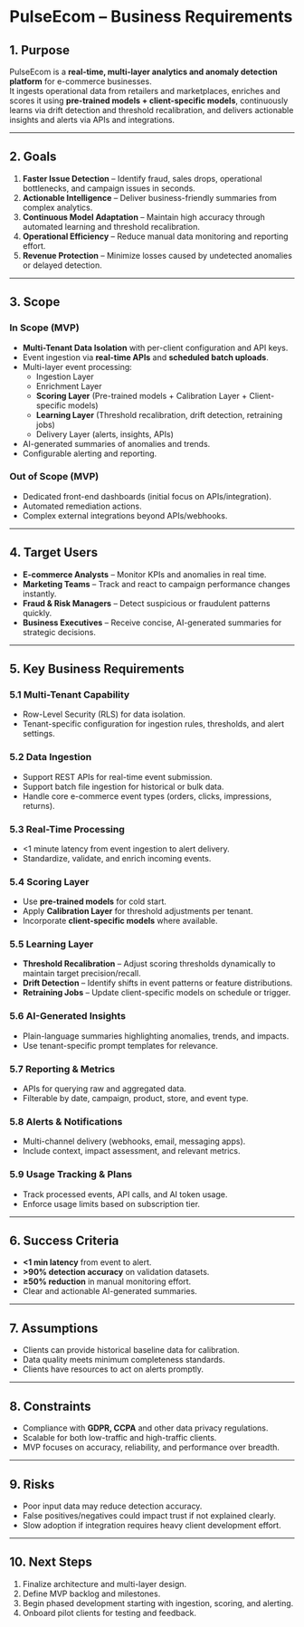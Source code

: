 # PulseEcom – Business Requirements

## 1. Purpose
PulseEcom is a **real-time, multi-layer analytics and anomaly detection platform** for e-commerce businesses.  
It ingests operational data from retailers and marketplaces, enriches and scores it using **pre-trained models + client-specific models**, continuously learns via drift detection and threshold recalibration, and delivers actionable insights and alerts via APIs and integrations.

---

## 2. Goals
1. **Faster Issue Detection** – Identify fraud, sales drops, operational bottlenecks, and campaign issues in seconds.  
2. **Actionable Intelligence** – Deliver business-friendly summaries from complex analytics.  
3. **Continuous Model Adaptation** – Maintain high accuracy through automated learning and threshold recalibration.  
4. **Operational Efficiency** – Reduce manual data monitoring and reporting effort.  
5. **Revenue Protection** – Minimize losses caused by undetected anomalies or delayed detection.

---

## 3. Scope

### In Scope (MVP)
- **Multi-Tenant Data Isolation** with per-client configuration and API keys.  
- Event ingestion via **real-time APIs** and **scheduled batch uploads**.  
- Multi-layer event processing:
  - Ingestion Layer
  - Enrichment Layer
  - **Scoring Layer** (Pre-trained models + Calibration Layer + Client-specific models)
  - **Learning Layer** (Threshold recalibration, drift detection, retraining jobs)
  - Delivery Layer (alerts, insights, APIs)
- AI-generated summaries of anomalies and trends.
- Configurable alerting and reporting.

### Out of Scope (MVP)
- Dedicated front-end dashboards (initial focus on APIs/integration).
- Automated remediation actions.
- Complex external integrations beyond APIs/webhooks.

---

## 4. Target Users
- **E-commerce Analysts** – Monitor KPIs and anomalies in real time.  
- **Marketing Teams** – Track and react to campaign performance changes instantly.  
- **Fraud & Risk Managers** – Detect suspicious or fraudulent patterns quickly.  
- **Business Executives** – Receive concise, AI-generated summaries for strategic decisions.

---

## 5. Key Business Requirements

### 5.1 Multi-Tenant Capability
- Row-Level Security (RLS) for data isolation.
- Tenant-specific configuration for ingestion rules, thresholds, and alert settings.

### 5.2 Data Ingestion
- Support REST APIs for real-time event submission.  
- Support batch file ingestion for historical or bulk data.  
- Handle core e-commerce event types (orders, clicks, impressions, returns).

### 5.3 Real-Time Processing
- <1 minute latency from event ingestion to alert delivery.  
- Standardize, validate, and enrich incoming events.

### 5.4 Scoring Layer
- Use **pre-trained models** for cold start.  
- Apply **Calibration Layer** for threshold adjustments per tenant.  
- Incorporate **client-specific models** where available.

### 5.5 Learning Layer
- **Threshold Recalibration** – Adjust scoring thresholds dynamically to maintain target precision/recall.  
- **Drift Detection** – Identify shifts in event patterns or feature distributions.  
- **Retraining Jobs** – Update client-specific models on schedule or trigger.

### 5.6 AI-Generated Insights
- Plain-language summaries highlighting anomalies, trends, and impacts.  
- Use tenant-specific prompt templates for relevance.

### 5.7 Reporting & Metrics
- APIs for querying raw and aggregated data.
- Filterable by date, campaign, product, store, and event type.

### 5.8 Alerts & Notifications
- Multi-channel delivery (webhooks, email, messaging apps).  
- Include context, impact assessment, and relevant metrics.

### 5.9 Usage Tracking & Plans
- Track processed events, API calls, and AI token usage.  
- Enforce usage limits based on subscription tier.

---

## 6. Success Criteria
- **<1 min latency** from event to alert.  
- **>90% detection accuracy** on validation datasets.  
- **≥50% reduction** in manual monitoring effort.  
- Clear and actionable AI-generated summaries.

---

## 7. Assumptions
- Clients can provide historical baseline data for calibration.
- Data quality meets minimum completeness standards.
- Clients have resources to act on alerts promptly.

---

## 8. Constraints
- Compliance with **GDPR, CCPA** and other data privacy regulations.  
- Scalable for both low-traffic and high-traffic clients.  
- MVP focuses on accuracy, reliability, and performance over breadth.

---

## 9. Risks
- Poor input data may reduce detection accuracy.  
- False positives/negatives could impact trust if not explained clearly.  
- Slow adoption if integration requires heavy client development effort.

---

## 10. Next Steps
1. Finalize architecture and multi-layer design.  
2. Define MVP backlog and milestones.  
3. Begin phased development starting with ingestion, scoring, and alerting.  
4. Onboard pilot clients for testing and feedback.
